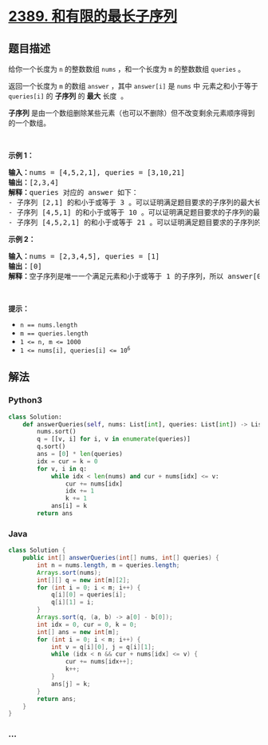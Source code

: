 # [2389. 和有限的最长子序列](https://leetcode-cn.com/problems/longest-subsequence-with-limited-sum)

## 题目描述

<!-- 这里写题目描述 -->

<p>给你一个长度为 <code>n</code>&nbsp;的整数数组 <code>nums</code> ，和一个长度为 <code>m</code> 的整数数组 <code>queries</code> 。</p>

<p>返回一个长度为 <code>m</code> 的数组<em> </em><code>answer</code><em> </em>，其中<em> </em><code>answer[i]</code><em> </em>是 <code>nums</code> 中<span style=""> </span>元素之和小于等于 <code>queries[i]</code> 的 <strong>子序列</strong> 的 <strong>最大</strong> 长度<span style="">&nbsp;</span><span style=""> </span>。</p>

<p><strong>子序列</strong> 是由一个数组删除某些元素（也可以不删除）但不改变剩余元素顺序得到的一个数组。</p>

<p>&nbsp;</p>

<p><strong>示例 1：</strong></p>

<pre>
<strong>输入：</strong>nums = [4,5,2,1], queries = [3,10,21]
<strong>输出：</strong>[2,3,4]
<strong>解释：</strong>queries 对应的 answer 如下：
- 子序列 [2,1] 的和小于或等于 3 。可以证明满足题目要求的子序列的最大长度是 2 ，所以 answer[0] = 2 。
- 子序列 [4,5,1] 的和小于或等于 10 。可以证明满足题目要求的子序列的最大长度是 3 ，所以 answer[1] = 3 。
- 子序列 [4,5,2,1] 的和小于或等于 21 。可以证明满足题目要求的子序列的最大长度是 4 ，所以 answer[2] = 4 。
</pre>

<p><strong>示例 2：</strong></p>

<pre>
<strong>输入：</strong>nums = [2,3,4,5], queries = [1]
<strong>输出：</strong>[0]
<strong>解释：</strong>空子序列是唯一一个满足元素和小于或等于 1 的子序列，所以 answer[0] = 0 。</pre>

<p>&nbsp;</p>

<p><strong>提示：</strong></p>

<ul>
	<li><code>n == nums.length</code></li>
	<li><code>m == queries.length</code></li>
	<li><code>1 &lt;= n, m &lt;= 1000</code></li>
	<li><code>1 &lt;= nums[i], queries[i] &lt;= 10<sup>6</sup></code></li>
</ul>


## 解法

<!-- 这里可写通用的实现逻辑 -->

<!-- tabs:start -->

### **Python3**

<!-- 这里可写当前语言的特殊实现逻辑 -->

```python
class Solution:
    def answerQueries(self, nums: List[int], queries: List[int]) -> List[int]:
        nums.sort()
        q = [[v, i] for i, v in enumerate(queries)]
        q.sort()
        ans = [0] * len(queries)
        idx = cur = k = 0
        for v, i in q:
            while idx < len(nums) and cur + nums[idx] <= v:
                cur += nums[idx]
                idx += 1
                k += 1
            ans[i] = k
        return ans
```

### **Java**

<!-- 这里可写当前语言的特殊实现逻辑 -->

```java
class Solution {
    public int[] answerQueries(int[] nums, int[] queries) {
        int n = nums.length, m = queries.length;
        Arrays.sort(nums);
        int[][] q = new int[m][2];
        for (int i = 0; i < m; i++) {
            q[i][0] = queries[i];
            q[i][1] = i;
        }
        Arrays.sort(q, (a, b) -> a[0] - b[0]);
        int idx = 0, cur = 0, k = 0;
        int[] ans = new int[m];
        for (int i = 0; i < m; i++) {
            int v = q[i][0], j = q[i][1];
            while (idx < n && cur + nums[idx] <= v) {
                cur += nums[idx++];
                k++;
            }
            ans[j] = k;
        }
        return ans;    
    }
}
```

### **...**

```

```

<!-- tabs:end -->
